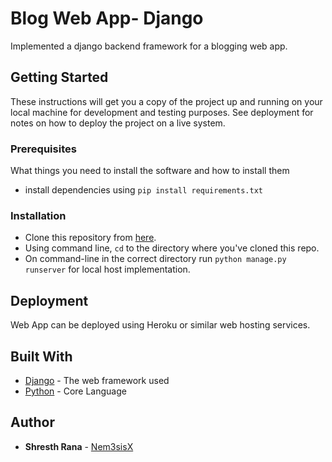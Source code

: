 # Blog Web App- Django

Implemented a django backend framework for a blogging web app.

## Getting Started

These instructions will get you a copy of the project up and running on your local machine for development and testing purposes. See deployment for notes on how to deploy the project on a live system.

### Prerequisites

What things you need to install the software and how to install them

  * install dependencies using `pip install requirements.txt `

### Installation

  * Clone this repository from [here](https://github.com/Nem3sisX/blog-website.git).
  * Using command line, `cd` to the directory where you've cloned this repo.
  * On command-line in the correct directory run `python manage.py runserver` for local host implementation.

## Deployment

Web App can be deployed using Heroku or similar web hosting services.

## Built With

  * [Django](https://www.djangoproject.com/) - The web framework used
  * [Python](https://www.python.org/) - Core Language

## Author

* **Shresth Rana** - [Nem3sisX](https://github.com/Nem3sisX)

